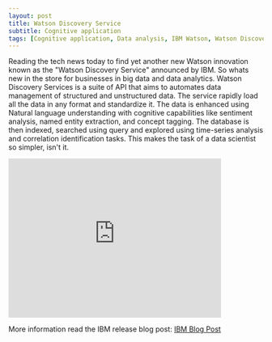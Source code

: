 ```yaml
---
layout: post
title: Watson Discovery Service
subtitle: Cognitive application
tags: [Cognitive application, Data analysis, IBM Watson, Watson Discovery Service]
---
```


Reading the tech news today to find yet another new Watson innovation known as the "Watson Discovery Service" announced by IBM. So whats new in the store for businesses in big data and data analytics. Watson Discovery Services is a suite of API that aims to automates data management of structured and unstructured data. The service rapidly load all the data in any format and standardize it. The data is enhanced using Natural language understanding with cognitive capabilities like sentiment analysis, named entity extraction, and concept tagging. The database is then indexed, searched using query and explored using time-series analysis and correlation identification tasks. This makes the task of a data scientist so simpler, isn't it.

<iframe width="420" height="315" src="http://www.youtube.com/embed/dQw4w9WgXcQ" frameborder="0" allowfullscreen></iframe>


More information read the IBM release blog post: [IBM Blog Post](https://www.ibm.com/blogs/watson/2016/12/watson-discovery-service-understand-data-scale-less-effort/)
